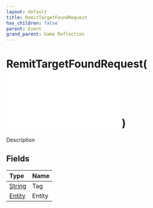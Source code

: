 ```yaml
---
layout: default
title: RemitTargetFoundRequest
has_children: false
parent: Event
grand_parent: Game Reflection
---
```

# RemitTargetFoundRequest( ![ EntityEventBase ](/game-reflection/events/entity_event_base.md) )
Description 

## Fields
| Type | Name |
|:-------------|:--------------|
| [String](/game-reflection/components/string.md) | Tag |
| [Entity](/game-reflection/classes/entity.md) | Entity |

